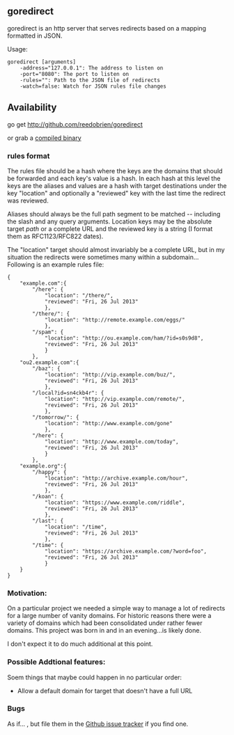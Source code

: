 ## goredirect

goredirect is an http server that serves redirects based on a mapping formatted in JSON.

Usage:

    goredirect [arguments]
        -address="127.0.0.1": The address to listen on
        -port="8080": The port to listen on
        -rules="": Path to the JSON file of redirects
        -watch=false: Watch for JSON rules file changes

## Availability

go get http://github.com/reedobrien/goredirect

or grab a [compiled binary][downloads]

### rules format

The rules file should be a hash where the keys are the domains that should be forwarded and each key's value is a hash. In each hash at this level the keys are the aliases and values are a hash with target destinations under the key "location" and optionally a "reviewed" key with the last time the redirect was reviewed.

Aliases should always be the full path segment to be matched -- including the slash and any query arguments. Location keys may be the absolute target *path* or a complete URL and the reviewed key is a string (I format them as RFC1123/RFC822 dates).

The "location" target should almost invariably be a complete URL, but in my situation the redirects were sometimes many within a subdomain... Following is an example rules file:

```
{
    "example.com":{
        "/here": {
            "location": "/there/",
            "reviewed": "Fri, 26 Jul 2013"
            },
        "/there/": {
            "location": "http://remote.example.com/eggs/"
            },
        "/spam": {
            "location": "http://ou.example.com/ham/?id=s0s9d8",
            "reviewed": "Fri, 26 Jul 2013"
            }
        },
    "ou2.example.com":{
        "/baz": {
            "location": "http://vip.example.com/buz/",
            "reviewed": "Fri, 26 Jul 2013"
            },
        "/local?id=sn4ckb4r": {
            "location": "http://vip.example.com/remote/",
            "reviewed": "Fri, 26 Jul 2013"
            },
        "/tomorrow/": {
            "location": "http://www.example.com/gone"
            },
        "/here": {
            "location": "http://www.example.com/today",
            "reviewed": "Fri, 26 Jul 2013"
            }
        },
    "example.org":{
        "/happy": {
            "location": "http://archive.example.com/hour",
            "reviewed": "Fri, 26 Jul 2013"
            },
        "/koan": {
            "location": "https://www.example.com/riddle",
            "reviewed": "Fri, 26 Jul 2013"
            },
        "/last": {
            "location": "/time",
            "reviewed": "Fri, 26 Jul 2013"
            },
        "/time": {
            "location": "https://archive.example.com/?word=foo",
            "reviewed": "Fri, 26 Jul 2013"
            }
    }
}
```

### Motivation:

On a particular project we needed a simple way to manage a lot of redirects for a large number of vanity domains. For historic reasons there were a variety of domains which had been consolidated under rather fewer domains. This project was born in and in an evening...is likely done.

I don't expect it to do much additional at this point.

### Possible Addtional features:

Soem things that maybe could happen in no particular order:

 - Allow a default domain for target that doesn't have a full URL
 
### Bugs

As if... , but file them in the [Github issue tracker][issues] if you find one.


[issues]:https://github.com/reedobrien/goredirect/
[downloads]:http://reedobrien.github.io/goredirect/downloads/2013.08.09/downloads

